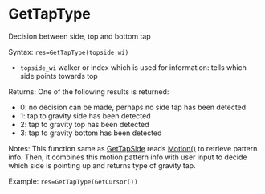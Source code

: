 # GetTapType

Decision between side, top and bottom tap

Syntax: `res=GetTapType(topside_wi)`

* `topside_wi` walker or index which is used for information: tells which side points towards top

Returns: One of the following results is returned:

* 0: no decision can be made, perhaps no side tap has been detected
* 1: tap to gravity side has been detected
* 2: tap to gravity top has been detected
* 3: tap to gravity bottom has been detected

Notes: This function same as [GetTapSide](/api-native-functions/gettapside.md) reads [Motion()](/api-native-functions/motion.md) to retrieve pattern info. Then, it combines this motion pattern info with user input to decide which side is pointing up and returns type of gravity tap.

Example: `res=GetTapType(GetCursor())`

